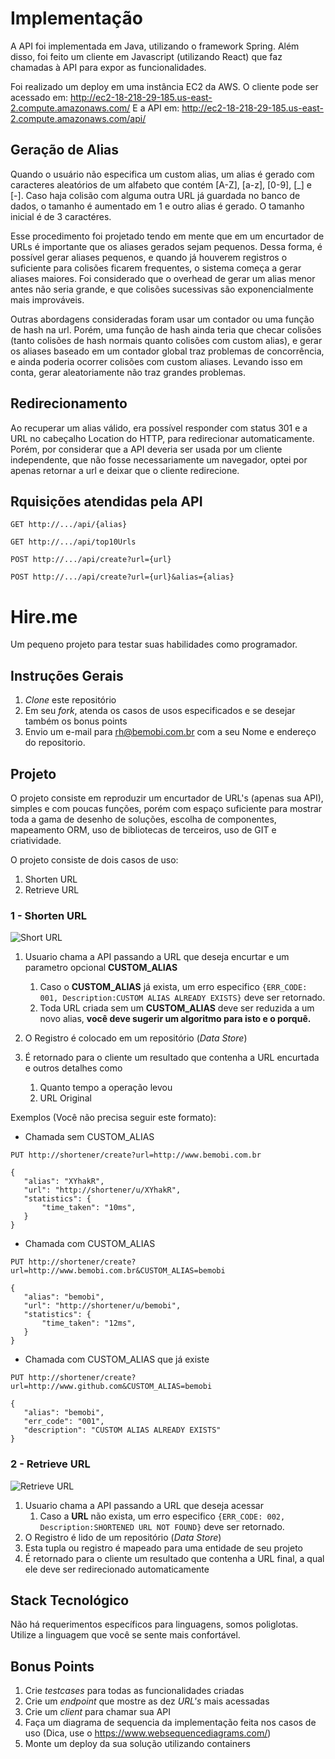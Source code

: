 # Implementação
A API foi implementada em Java, utilizando o framework Spring. Além disso, foi feito um cliente em Javascript (utilizando React) que faz chamadas à API para expor as funcionalidades.

Foi realizado um deploy em uma instância EC2 da AWS.
O cliente pode ser acessado em: http://ec2-18-218-29-185.us-east-2.compute.amazonaws.com/
E a API em: http://ec2-18-218-29-185.us-east-2.compute.amazonaws.com/api/

## Geração de Alias
Quando o usuário não especifica um custom alias, um alias é gerado com caracteres aleatórios de um alfabeto que contém [A-Z], [a-z], [0-9], [\_] e [-]. Caso haja colisão com alguma outra URL já guardada no banco de dados, o tamanho é aumentado em 1 e outro alias é gerado. O tamanho inicial é de 3 caractéres.

Esse procedimento foi projetado tendo em mente que em um encurtador de URLs é importante que os aliases gerados sejam pequenos. Dessa forma, é possível gerar aliases pequenos, e quando já houverem registros o suficiente para colisões ficarem frequentes, o sistema começa a gerar aliases maiores. Foi considerado que o overhead de gerar um alias menor antes não seria grande, e que colisões sucessivas são exponencialmente mais improváveis.

Outras abordagens consideradas foram usar um contador ou uma função de hash na url. Porém, uma função de hash ainda teria que checar colisões (tanto colisões de hash normais quanto colisões com custom alias), e gerar os aliases baseado em um contador global traz problemas de concorrência, e ainda poderia ocorrer colisões com custom aliases. Levando isso em conta, gerar aleatoriamente não traz grandes problemas.

## Redirecionamento
Ao recuperar um alias válido, era possível responder com status 301 e a URL no cabeçalho Location do HTTP, para redirecionar automaticamente. Porém, por considerar que a API deveria ser usada por um cliente independente, que não fosse necessariamente um navegador, optei por apenas retornar a url e deixar que o cliente redirecione.

## Rquisições atendidas pela API
```
GET http://.../api/{alias}
```

```
GET http://.../api/top10Urls
```

```
POST http://.../api/create?url={url}
```

```
POST http://.../api/create?url={url}&alias={alias}
```

# Hire.me
Um pequeno projeto para testar suas habilidades como programador.

## Instruções Gerais

1. *Clone* este repositório
2. Em seu *fork*, atenda os casos de usos especificados e se desejar também os bonus points
3. Envio um e-mail para rh@bemobi.com.br com a seu Nome e endereço do repositorio.

## Projeto

O projeto consiste em reproduzir um encurtador de URL's (apenas sua API), simples e com poucas funções, porém com espaço suficiente para mostrar toda a gama de desenho de soluções, escolha de componentes, mapeamento ORM, uso de bibliotecas de terceiros, uso de GIT e criatividade.

O projeto consiste de dois casos de uso:

1. Shorten URL
2. Retrieve URL

### 1 - Shorten URL
![Short URL](http://i.imgur.com/MFB7VP4.jpg)

1. Usuario chama a API passando a URL que deseja encurtar e um parametro opcional **CUSTOM_ALIAS**
    1. Caso o **CUSTOM_ALIAS** já exista, um erro especifico ```{ERR_CODE: 001, Description:CUSTOM ALIAS ALREADY EXISTS}``` deve ser retornado.
    2. Toda URL criada sem um **CUSTOM_ALIAS** deve ser reduzida a um novo alias, **você deve sugerir um algoritmo para isto e o porquê.**

2. O Registro é colocado em um repositório (*Data Store*)
3. É retornado para o cliente um resultado que contenha a URL encurtada e outros detalhes como
    1. Quanto tempo a operação levou
    2. URL Original

Exemplos (Você não precisa seguir este formato):

* Chamada sem CUSTOM_ALIAS
```
PUT http://shortener/create?url=http://www.bemobi.com.br

{
   "alias": "XYhakR",
   "url": "http://shortener/u/XYhakR",
   "statistics": {
       "time_taken": "10ms",
   }
}
```

* Chamada com CUSTOM_ALIAS
```
PUT http://shortener/create?url=http://www.bemobi.com.br&CUSTOM_ALIAS=bemobi

{
   "alias": "bemobi",
   "url": "http://shortener/u/bemobi",
   "statistics": {
       "time_taken": "12ms",
   }
}
```

* Chamada com CUSTOM_ALIAS que já existe
```
PUT http://shortener/create?url=http://www.github.com&CUSTOM_ALIAS=bemobi

{
   "alias": "bemobi",
   "err_code": "001",
   "description": "CUSTOM ALIAS ALREADY EXISTS"
}
```

### 2 - Retrieve URL
![Retrieve URL](http://i.imgur.com/f9HESb7.jpg)

1. Usuario chama a API passando a URL que deseja acessar
    1. Caso a **URL** não exista, um erro especifico ```{ERR_CODE: 002, Description:SHORTENED URL NOT FOUND}``` deve ser retornado.
2. O Registro é lido de um repositório (*Data Store*)
3. Esta tupla ou registro é mapeado para uma entidade de seu projeto
3. É retornado para o cliente um resultado que contenha a URL final, a qual ele deve ser redirecionado automaticamente

## Stack Tecnológico

Não há requerimentos específicos para linguagens, somos poliglotas. Utilize a linguagem que você se sente mais confortável.

## Bonus Points

1. Crie *testcases* para todas as funcionalidades criadas
2. Crie um *endpoint* que mostre as dez *URL's* mais acessadas
3. Crie um *client* para chamar sua API
4. Faça um diagrama de sequencia da implementação feita nos casos de uso (Dica, use o https://www.websequencediagrams.com/)
5. Monte um deploy da sua solução utilizando containers
